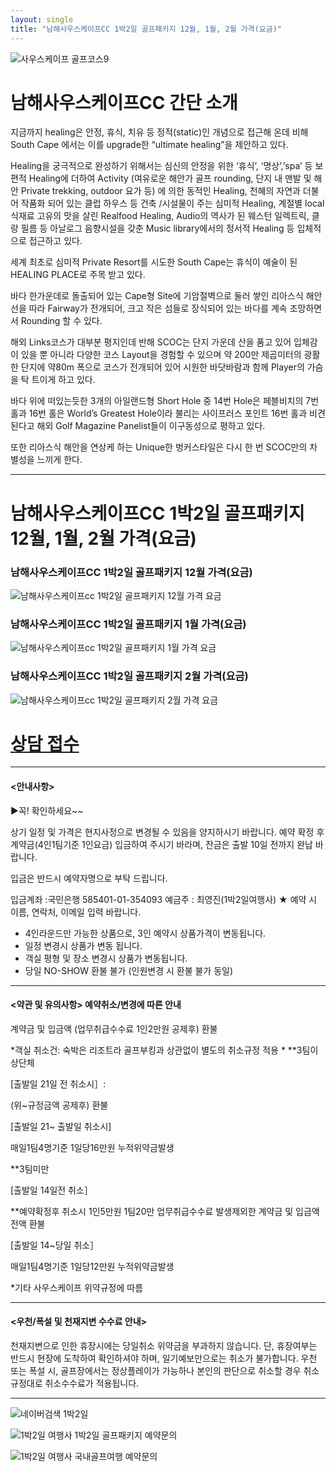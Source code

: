 ```yaml
---
layout: single
title: "남해사우스케이프CC 1박2일 골프패키지 12월, 1월, 2월 가격(요금)"
---
```

![사우스케이프 골프코스9](https://user-images.githubusercontent.com/96457511/147041096-077229f7-004c-4d24-846f-ddec3df88c75.png)

# 남해사우스케이프CC 간단 소개

지금까지 healing은 안정, 휴식, 치유 등 정적(static)인 개념으로 접근해 온데 비해 South Cape 에서는 이를 upgrade한 “ultimate healing”을 제안하고 있다.

Healing을 궁극적으로 완성하기 위해서는 심신의 안정을 위한 ‘휴식’, ‘명상’,’spa’ 등 보편적 Healing에 더하여 Activity (여유로운 해안가 골프 rounding, 단지 내 맨발 및 해안 Private trekking, outdoor 요가 등) 에 의한 동적인 Healing, 천혜의 자연과 더불어 작품화 되어 있는 클럽 하우스 등 건축 /시설물이 주는 심미적 Healing, 계절별 local 식재료 고유의 맛을 살린 Realfood Healing, Audio의 역사가 된 웨스턴 일렉트릭, 클랑 필름 등 아날로그 음향시설을 갖춘 Music library에서의 정서적 Healing 등 입체적으로 접근하고 있다. 

세계 최초로 심미적 Private Resort를 시도한 South Cape는 휴식이 예술이 된 HEALING PLACE로 주목 받고 있다.

바다 한가운데로 돌출되어 있는 Cape형 Site에 기암절벽으로 둘러 쌓인 리아스식 해안선을 따라 Fairway가 전개되어, 크고 작은 섬들로 장식되어 있는 바다를 계속 조망하면서 Rounding 할 수 있다. 

해외 Links코스가 대부분 평지인데 반해 SCOC는 단지 가운데 산을 품고 있어 입체감이 있을 뿐 아니라 다양한 코스 Layout을 경험할 수 있으며 약 200만 제곱미터의 광활한 단지에 약80m 폭으로 코스가 전개되어 있어 시원한 바닷바람과 함께 Player의 가슴을 탁 트이게 하고 있다.

바다 위에 떠있는듯한 3개의 아일랜드형 Short Hole 중 14번 Hole은 페블비치의 7번 홀과 16번 홀은 World’s Greatest Hole이라 불리는 사이프러스 포인트 16번 홀과 비견된다고 해외 Golf Magazine Panelist들이 이구동성으로 평하고 있다.

또한 리아스식 해안을 연상케 하는 Unique한 벙커스타일은 다시 한 번 SCOC만의 차별성을 느끼게 한다.

---

# 남해사우스케이프CC 1박2일 골프패키지 12월, 1월, 2월 가격(요금)

### 남해사우스케이프CC 1박2일 골프패키지 12월 가격(요금)
![남해사우스케이프cc 1박2일 골프패키지 12월 가격 요금](https://user-images.githubusercontent.com/96457511/147040183-aacdb886-6fa5-45f5-b993-fac95261ec6c.PNG)

### 남해사우스케이프CC 1박2일 골프패키지 1월 가격(요금)
![남해사우스케이프cc 1박2일 골프패키지 1월 가격 요금](https://user-images.githubusercontent.com/96457511/147040204-69a34677-e7d0-49a1-9558-cb332a4f8525.PNG)

### 남해사우스케이프CC 1박2일 골프패키지 2월 가격(요금)
![남해사우스케이프cc 1박2일 골프패키지 2월 가격 요금](https://user-images.githubusercontent.com/96457511/147040215-9f3b8c92-33d5-4be6-a31a-aa8a9384679f.PNG)


# [상담 접수](http://www.1night2day.com/golf/detail.html?goods_no=37)

---

#### <안내사항>
▶꼭! 확인하세요~~

상기 일정 및 가격은 현지사정으로 변경될 수 있음을 양지하시기 바랍니다.
예약 확정 후 계약금(4인1팀기준 1인요금) 입금하여 주시기 바라며, 잔금은 출발 10일 전까지 완납 바랍니다.

입금은 반드시 예약자명으로 부탁 드립니다.

입금계좌 :국민은행 585401-01-354093 예금주 : 최영진(1박2일여행사)
★ 예약 시 이름, 연락처, 이메일 입력 바랍니다.

- 4인라운드만 가능한 상품으로, 3인 예약시 상품가격이 변동됩니다.
- 일정 변경시 상품가 변동 됩니다.
- 객실 평형 및 장소 변경시 상품가 변동됩니다.
- 당일 NO-SHOW 환불 불가 (인원변경 시 환불 불가 동일)

---

#### <약관 및 유의사항> 예약취소/변경에 따른 안내

계약금 및 입금액 (업무취급수수료 1인2만원 공제후) 환불

*객실 취소건: 숙박은 리조트라 골프부킹과 상관없이 별도의 취소규정 적용 *
**3팀이상단체

[출발일 21일 전 취소시］:

(위~규정금액 공제후) 환불

[출발일 21~ 출발일 취소시]

매일1팀4명기준 1일당16만원 누적위약금발생

**3팀미만

[출발일 14일전 취소］

**예약확정후 취소시 1인5만원 1팀20만 업무취급수수료 발생제외한 계약금 및 입금액 전액 환불

[출발일 14~당일 취소］

매일1팀4명기준 1일당12만원 누적위약금발생
 

*기타 사우스케이프 위약규정에 따름

---

#### <우천/폭설 및 천재지변 수수료 안내>

천재지변으로 인한 휴장시에는 당일취소 위약금을 부과하지 않습니다.
단, 휴장여부는 반드시 현장에 도착하여 확인하셔야 하며, 일기예보만으로는 취소가 불가합니다.
우천 또는 폭설 시, 골프장에서는 정상플레이가 가능하나 본인의 판단으로 취소할 경우 취소 규정대로 취소수수료가 적용됩니다.

---

![네이버검색 1박2일](https://user-images.githubusercontent.com/96457511/147044780-23f7f511-62fa-4ec1-8022-3b0bf6fd8a4d.png)

![1박2일 여행사 1박2일 골프패키지 예약문의](https://user-images.githubusercontent.com/96457511/147044805-ab91144a-60c3-4ca5-a469-9fa4665ec5f8.png)

![1박2일 여행사 국내골프여행 예약문의](https://user-images.githubusercontent.com/96457511/147044902-517226ae-6a05-4cbe-b88a-40ae05055b25.png)
